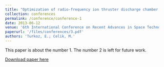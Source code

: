 ```yaml
---
title: "Optimization of radio-frequency ion thruster discharge chamber using an analytical model"
collection: conferences
permalink: /conference/conference-1
date: 2013-06-12
venue: '6th International Conference on Recent Advances in Space Technologies (RAST), vol., no., pp.511,516'
paperurl: '/files/conferences/3.pdf'
authors: 'Turkoz, E.; Celik, M.'
---
```

This paper is about the number 1. The number 2 is left for future work.

[Download paper here](http://academicpages.github.io/files/paper1.pdf)
